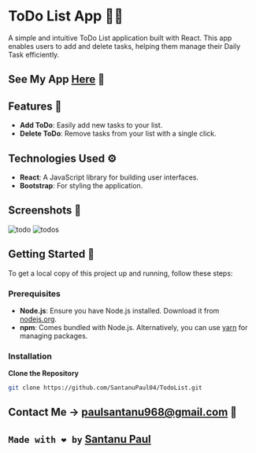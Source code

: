 # ToDo List App 🧑‍💻

A simple and intuitive ToDo List application built with React. This app enables users to add and delete tasks, helping them manage their Daily Task efficiently.

## See My App [Here](link) 👀

## Features 🌟

- **Add ToDo**: Easily add new tasks to your list.
- **Delete ToDo**: Remove tasks from your list with a single click.


## Technologies Used ⚙️

- **React**: A JavaScript library for building user interfaces.
- **Bootstrap**: For styling the application.



## Screenshots 📸

![todo](https://github.com/user-attachments/assets/9825625c-5349-4b8a-8454-039d11774bee)
![todos](https://github.com/user-attachments/assets/cd2e8f1b-abfe-4941-9d8c-6cb53b3f48ec)


## Getting Started 📝

To get a local copy of this project up and running, follow these steps:

### Prerequisites

- **Node.js**: Ensure you have Node.js installed. Download it from [nodejs.org](https://nodejs.org/).
- **npm**: Comes bundled with Node.js. Alternatively, you can use [yarn](https://classic.yarnpkg.com/) for managing packages.

### Installation

 **Clone the Repository**

   ```bash
   git clone https://github.com/SantanuPaul04/TodoList.git
   ```

## Contact Me -> paulsantanu968@gmail.com 📩

## <p> `Made with ❤️ by` <a href="https://github.com/SantanuPaul04" target="_blank">Santanu Paul</a></p>
